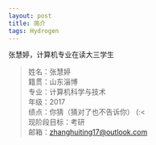 ```yaml
---
layout: post
title: 简介
tags: Hydrogen
---
```


张慧婷，计算机专业在读大三学生

> 姓名：张慧婷<br>
> 籍贯：山东淄博<br>
> 专业：计算机科学与技术<br>
> 年级：2017<br>
> 绩点：你猜（猜对了也不告诉你） (:<  <br>
> 现阶段目标：考研<br>
> 邮箱：zhanghuiting17@outlook.com
